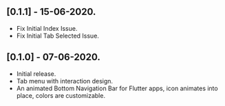 ## [0.1.1] - 15-06-2020.

* Fix Initial Index Issue.
* Fix Initial Tab Selected Issue.

## [0.1.0] - 07-06-2020.

* Initial release.
* Tab menu with interaction design.
* An animated Bottom Navigation Bar for Flutter apps, icon animates into place, colors are customizable.
